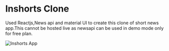 # Inshorts Clone

Used Reactjs,News api and material UI to create this clone of short news app.This cannot be hosted live as newsapi can be used in demo mode only for free plan.

![Inshorts App](demo_inshorts.gif)
